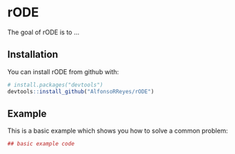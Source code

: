 
<!-- README.md is generated from README.Rmd. Please edit that file -->
rODE
====

The goal of rODE is to ...

Installation
------------

You can install rODE from github with:

``` r
# install.packages("devtools")
devtools::install_github("AlfonsoRReyes/rODE")
```

Example
-------

This is a basic example which shows you how to solve a common problem:

``` r
## basic example code
```
